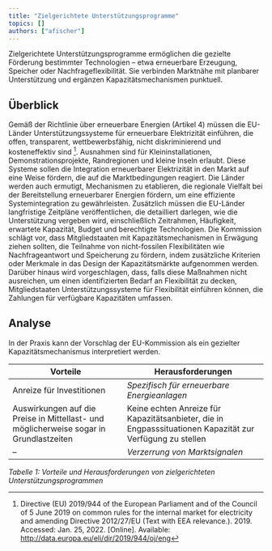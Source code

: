 ```yaml
---
title: "Zielgerichtete Unterstützungsprogramme"
topics: []
authors: ["afischer"]
---
```


Zielgerichtete Unterstützungsprogramme ermöglichen die gezielte Förderung bestimmter Technologien – etwa erneuerbare Erzeugung, Speicher oder Nachfrageflexibilität. Sie verbinden Marktnähe mit planbarer Unterstützung und ergänzen Kapazitätsmechanismen punktuell.

## Überblick
Gemäß der Richtlinie über erneuerbare Energien (Artikel 4) müssen die EU-Länder Unterstützungssysteme für erneuerbare Elektrizität einführen, die offen, transparent, wettbewerbsfähig, nicht diskriminierend und kosteneffektiv sind 	[^1]. Ausnahmen sind für Kleininstallationen, Demonstrationsprojekte, Randregionen und kleine Inseln erlaubt. Diese Systeme sollen die Integration erneuerbarer Elektrizität in den Markt auf eine Weise fördern, die auf die Marktbedingungen reagiert. Die Länder werden auch ermutigt, Mechanismen zu etablieren, die regionale Vielfalt bei der Bereitstellung erneuerbarer Energien fördern, um eine effiziente Systemintegration zu gewährleisten. Zusätzlich müssen die EU-Länder langfristige Zeitpläne veröffentlichen, die detailliert darlegen, wie die Unterstützung vergeben wird, einschließlich Zeitrahmen, Häufigkeit, erwartete Kapazität, Budget und berechtigte Technologien.
Die Kommission schlägt vor, dass Mitgliedstaaten mit Kapazitätsmechanismen in Erwägung ziehen sollten, die Teilnahme von nicht-fossilen Flexibilitäten wie Nachfrageantwort und Speicherung zu fördern, indem zusätzliche Kriterien oder Merkmale in das Design der Kapazitätsmärkte aufgenommen werden. Darüber hinaus wird vorgeschlagen, dass, falls diese Maßnahmen nicht ausreichen, um einen identifizierten Bedarf an Flexibilität zu decken, Mitgliedstaaten Unterstützungssysteme für Flexibilität einführen können, die Zahlungen für verfügbare Kapazitäten umfassen.

## Analyse
In der Praxis kann der Vorschlag der EU-Kommission als ein gezielter Kapazitätsmechanismus interpretiert werden.

| **Vorteile**                                                                                     | **Herausforderungen**                                                                                      |
|--------------------------------------------------------------------------------------------------|-------------------------------------------------------------------------------------------------------------|
| Anreize für Investitionen                                                                        | *Spezifisch für erneuerbare Energieanlagen*                                                                 |
| Auswirkungen auf die Preise in Mittellast- und möglicherweise sogar in Grundlastzeiten          | Keine echten Anreize für Kapazitätsanbieter, die in Engpasssituationen Kapazität zur Verfügung zu stellen  |
| –                                                                                                | *Verzerrung von Marktsignalen*                                                                             |

*Tabelle 1: Vorteile und Herausforderungen von zielgerichteten Unterstützungsprogrammen*


<!-- Fußnoten -->  

[^1]: Directive (EU) 2019/944 of the European Parliament and of the Council of 5 June 2019 on common rules for the internal market for electricity and amending Directive 2012/27/EU (Text with EEA relevance.). 2019. Accessed: Jan. 25, 2022. [Online]. Available: http://data.europa.eu/eli/dir/2019/944/oj/eng
